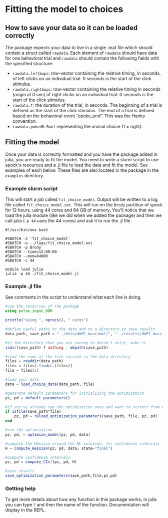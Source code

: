 # Fitting the model to choices

## How to save your data so it can be loaded correctly

The package expects your data to live in a single .mat file which should contain a struct called `rawdata`. Each element of `rawdata` should have data for one behavioral trial and `rawdata` should contain the following fields with the specified structure:

- `rawdata.leftbups`: row-vector containing the relative timing, in seconds, of left clicks on an individual trial. 0 seconds is the start of the click stimulus.
- `rawdata.rightbups`: row-vector containing the relative timing in seconds (origin at 0 sec) of right clicks on an individual trial. 0 seconds is the start of the click stimulus.
- `rawdata.T`: the duration of the trial, in seconds. The beginning of a trial is defined as the start of the click stimulus. The end of a trial is defined based on the behavioral event “cpoke_end”. This was the Hanks convention.
- `rawdata.pokedR`: `Bool` representing the animal choice (1 = right).

## Fitting the model

Once your data is correctly formatted and you have the package added in julia, you are ready to fit the model. You need to write a slurm script to use spock's resources and a .jl file to load the data and fit the model. See examples of each below. These files are also located in the package in the `examples` directory.

### Example slurm script

This will start a job called `fit_choice_model`. Output will be written to a log file called `fit_choice_model.out`. This will run on the `Brody` partition of spock for 12 hours, using 44 cores and 64 GB of memory. You'll notice that we load the julia module (like we did when we added the package) and then we call julia (`-p 44` uses the 44 cores) and ask it to run the .jl file.

```
#!/usr/bin/env bash

#SBATCH -J 'fit_choice_model'
#SBATCH -o ../logs/fit_choice_model.out
#SBATCH -p Brody
#SBATCH --time=12:00:00
#SBATCH --mem=64000
#SBATCH -c 44

module load julia
julia -p 44 ./fit_choice_model.jl
```

### Example .jl file

See comments in the script to understand what each line is doing.

```julia
#use the resources of the package
using pulse_input_DDM

println("using ", nprocs(), " cores")

#define useful paths to the data and to a directory to save results
data_path, save_path = "../data/dmFC_muscimol/", "../results/dmFC_muscimol/"

#if the directory that you are saving to doesn't exist, make it
isdir(save_path) ? nothing : mkpath(save_path)

#read the name of the file located in the data directory
files = readdir(data_path)
files = files[.!isdir.(files)]
file = files[1]

#load your data
data = load_choice_data(data_path, file)

#generate default parameters for initializing the optimization
pz, pd = default_parameters()

#if you've already ran the optimization once and want to restart from where you stoped, this will reload those parameters
if isfile(save_path*file)
    pz, pd = reload_optimization_parameters(save_path, file, pz, pd)    
end

#run the optimization
pz, pd, = optimize_model(pz, pd, data)

#compute the Hessian around the ML solution, for confidence intervals
H = compute_Hessian(pz, pd, data; state="final")

#compute confidence intervals
pz, pd = compute_CIs!(pz, pd, H)

#save results
save_optimization_parameters(save_path,file,pz,pd)
```

### Getting help

To get more details about how any function in this package works, in julia you can type `?` and then the name of the function. Documentation will display in the REPL.
